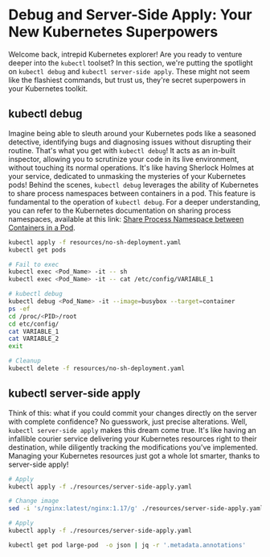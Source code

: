 
# Debug and Server-Side Apply: Your New Kubernetes Superpowers

Welcome back, intrepid Kubernetes explorer! Are you ready to venture deeper into the `kubectl` toolset? In this section, we're putting the spotlight on `kubectl debug` and `kubectl server-side apply`. These might not seem like the flashiest commands, but trust us, they're secret superpowers in your Kubernetes toolkit.

## kubectl debug
Imagine being able to sleuth around your Kubernetes pods like a seasoned detective, identifying bugs and diagnosing issues without disrupting their routine. That's what you get with `kubectl debug`! It acts as an in-built inspector, allowing you to scrutinize your code in its live environment, without touching its normal operations. It's like having Sherlock Holmes at your service, dedicated to unmasking the mysteries of your Kubernetes pods!
Behind the scenes, `kubectl debug` leverages the ability of Kubernetes to share process namespaces between containers in a pod. This feature is fundamental to the operation of `kubectl debug`. 
For a deeper understanding, you can refer to the Kubernetes documentation on sharing process namespaces, available at this link: [Share Process Namespace between Containers in a Pod](https://kubernetes.io/docs/tasks/configure-pod-container/share-process-namespace/).


```bash
kubectl apply -f resources/no-sh-deployment.yaml
kubectl get pods

# Fail to exec
kubectl exec <Pod_Name> -it -- sh
kubectl exec <Pod_Name> -it -- cat /etc/config/VARIABLE_1

# kubectl debug
kubectl debug <Pod_Name> -it --image=busybox --target=container
ps -ef
cd /proc/<PID>/root
cd etc/config/
cat VARIABLE_1
cat VARIABLE_2
exit

# Cleanup
kubectl delete -f resources/no-sh-deployment.yaml

```


## kubectl server-side apply
Think of this: what if you could commit your changes directly on the server with complete confidence? No guesswork, just precise alterations. Well, `kubectl server-side apply` makes this dream come true. It's like having an infallible courier service delivering your Kubernetes resources right to their destination, while diligently tracking the modifications you've implemented. Managing your Kubernetes resources just got a whole lot smarter, thanks to server-side apply!

```bash
# Apply
kubectl apply -f ./resources/server-side-apply.yaml

# Change image
sed -i 's/nginx:latest/nginx:1.17/g' ./resources/server-side-apply.yaml

# Apply
kubectl apply -f ./resources/server-side-apply.yaml

kubectl get pod large-pod  -o json | jq -r '.metadata.annotations'
```
